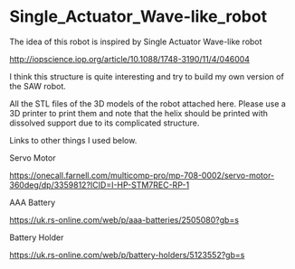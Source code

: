 # Single_Actuator_Wave-like_robot

The idea of this robot is inspired by Single Actuator Wave-like robot

http://iopscience.iop.org/article/10.1088/1748-3190/11/4/046004

I think this structure is quite interesting and try to build my own version of the SAW robot.

All the STL files of the 3D models of the robot attached here. Please use a 3D printer to print them and note that the helix should be printed with dissolved support due to its complicated structure.

Links to other things I used below.

Servo Motor

https://onecall.farnell.com/multicomp-pro/mp-708-0002/servo-motor-360deg/dp/3359812?ICID=I-HP-STM7REC-RP-1

AAA Battery

https://uk.rs-online.com/web/p/aaa-batteries/2505080?gb=s

Battery Holder

https://uk.rs-online.com/web/p/battery-holders/5123552?gb=s

